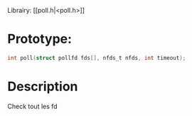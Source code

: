 Librairy: [[poll.h|<poll.h>]]
# Prototype: 
```C
int poll(struct pollfd fds[], nfds_t nfds, int timeout);
```
# Description
Check tout les fd 